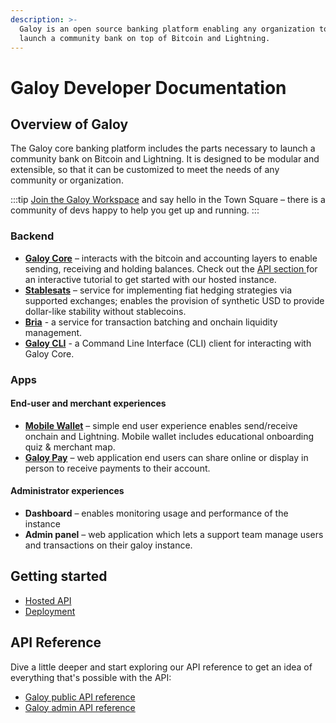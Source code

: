 ```yaml
---
description: >-
  Galoy is an open source banking platform enabling any organization to
  launch a community bank on top of Bitcoin and Lightning.
---
```


# Galoy Developer Documentation

## Overview of Galoy

The Galoy core banking platform includes the parts necessary to launch a community bank on Bitcoin and Lightning. It is designed to be modular and extensible, so that it can be customized to meet the needs of any community or organization.

:::tip
[Join the Galoy Workspace](https://chat.galoy.io) and say hello in the Town Square – there is a community of devs happy to help you get up and running.
:::

### Backend

* **[Galoy Core](/products/galoy-core)** – interacts with the bitcoin and accounting layers to enable sending, receiving and holding balances.
Check out the [API section ](/api) for an interactive tutorial to get started with our hosted instance.
* **[Stablesats](/products/stablesats)** – service for implementing fiat hedging strategies via supported exchanges; enables the provision of synthetic USD to provide dollar-like stability without stablecoins.
* **[Bria](/products/bria)** - a service for transaction batching and onchain liquidity management.
* **[Galoy CLI](/products/galoy-cli)** - a Command Line Interface (CLI) client for interacting with Galoy Core.

### Apps

#### End-user and merchant experiences

* **[Mobile Wallet](https://github.com/GaloyMoney/galoy-mobile)** – simple end user experience enables send/receive onchain and Lightning. Mobile wallet includes educational onboarding quiz & merchant map.
* **[Galoy Pay](https://github.com/GaloyMoney/galoy-pay)** – web application end users can share online or display in person to receive payments to their account.

#### Administrator experiences

* **Dashboard** – enables monitoring usage and performance of the instance
* **Admin panel** – web application which lets a support team manage users and transactions on their galoy instance.

## Getting started

* [Hosted API](https://dev.blink.sv/api)
* [Deployment](/deployment/)

## API Reference

Dive a little deeper and start exploring our API reference to get an idea of everything that's possible with the API:
* [Galoy public API reference ](https://dev.galoy.io/public-api-reference.html)
* [Galoy admin API reference](https://dev.galoy.io/admin-api-reference.html)
